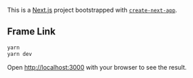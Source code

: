 This is a [Next.js](https://nextjs.org/) project bootstrapped with [`create-next-app`](https://github.com/vercel/next.js/tree/canary/packages/create-next-app).

## Frame Link

```bash
yarn
yarn dev
```

Open [http://localhost:3000](http://localhost:3000) with your browser to see the result.
